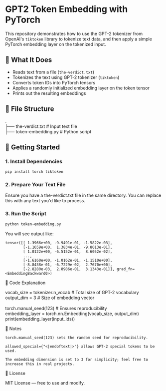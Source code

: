 # GPT2 Token Embedding with PyTorch

This repository demonstrates how to use the GPT-2 tokenizer from OpenAI's `tiktoken` library to tokenize text data, and then apply a simple PyTorch embedding layer on the tokenized input.

## 🧠 What It Does

- Reads text from a file (`the-verdict.txt`)
- Tokenizes the text using GPT-2 tokenizer (`tiktoken`)
- Converts token IDs into PyTorch tensors
- Applies a randomly initialized embedding layer on the token tensor
- Prints out the resulting embeddings

## 📁 File Structure

.<br>
├── the-verdict.txt # Input text file<br>
├── token-embedding.py # Python script


## 🚀 Getting Started

### 1. Install Dependencies

```bash
pip install torch tiktoken
```

### 2. Prepare Your Text File

Ensure you have a the-verdict.txt file in the same directory. You can replace this with any text you'd like to process.
### 3. Run the Script

```bash
python token-embedding.py
```
You will see output like:

```
tensor([[ 1.3966e+00, -9.9491e-01, -1.5822e-03],
        [-1.1659e+00,  1.3834e-01, -9.8013e-01],
        [ 1.0122e+00, -6.5152e-01,  8.6052e-02],
        ...,
        [-1.6160e+00, -1.0162e-01, -1.1510e+00],
        [-8.8438e-01, -6.7229e-02,  2.7670e+00],
        [-2.8280e-03,  2.8986e-01,  3.1343e-01]], grad_fn=<EmbeddingBackward0>)
```

🧩 Code Explanation

vocab_size = tokenizer.n_vocab  # Total size of GPT-2 vocabulary<br>
output_dim = 3                  # Size of embedding vector<br>
<br>
torch.manual_seed(123)         # Ensures reproducibility<br>
embedding_layer = torch.nn.Embedding(vocab_size, output_dim)<br>
print(embedding_layer(input_ids))<br>

📌 Notes

    torch.manual_seed(123) sets the random seed for reproducibility.

    allowed_special={"<|endoftext|>"} allows GPT-2 special tokens to be used.

    The embedding dimension is set to 3 for simplicity; feel free to increase this in real projects.

📜 License

MIT License — free to use and modify.
